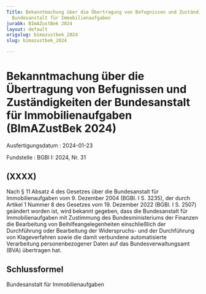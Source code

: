 ```yaml
---
Title: Bekanntmachung über die Übertragung von Befugnissen und Zuständigkeiten der
  Bundesanstalt für Immobilienaufgaben
jurabk: BImAZustBek 2024
layout: default
origslug: bimazustbek_2024
slug: bimazustbek_2024

---
```


# Bekanntmachung über die Übertragung von Befugnissen und Zuständigkeiten der Bundesanstalt für Immobilienaufgaben (BImAZustBek 2024)

Ausfertigungsdatum
:   2024-01-23

Fundstelle
:   BGBl I: 2024, Nr. 31


## (XXXX)

Nach § 11 Absatz 4 des Gesetzes über die Bundesanstalt für
Immobilienaufgaben vom 9. Dezember 2004 (BGBl. I S. 3235), der durch
Artikel 1 Nummer 8 des Gesetzes vom 19. Dezember 2022 (BGBl. I S.
2507) geändert worden ist, wird bekannt gegeben, dass die
Bundesanstalt für Immobilienaufgaben mit Zustimmung des
Bundesministeriums der Finanzen die Bearbeitung von
Beihilfeangelegenheiten einschließlich der Durchführung oder
Bearbeitung der Widerspruchs- und der Durchführung von Klageverfahren
sowie die damit verbundene automatisierte Verarbeitung
personenbezogener Daten auf das Bundesverwaltungsamt (BVA) übertragen
hat.


## Schlussformel

Bundesanstalt für Immobilienaufgaben

